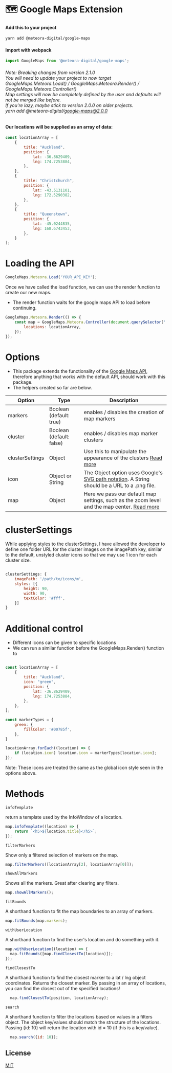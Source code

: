 # 🗺️ Google Maps Extension

#### Add this to your project

```sh
yarn add @meteora-digital/google-maps
```

#### Import with webpack

```javascript
import GoogleMaps from '@meteora-digital/google-maps';
```

###### Note: Breaking changes from version 2.1.0 <br> You will need to update your project to now target GoogleMaps.Meteora.Load() / GoogleMaps.Meteora.Render() / GoogleMaps.Meteora.Controller() <br> Map settings will now be completely defined by the user and defaults will not be merged like before. <br> If you're lazy, maybe stick to version 2.0.0 on older projects. <br> yarn add @meteora-digital/google-maps@2.0.0


#### Our locations will be supplied as an array of data:

```javascript
const locationArray = [
	{
		title: "Auckland",
		position: {
			lat: -36.8629409,
            lng: 174.7253884,
		},
	},
	{
		title: "Christchurch",
		position: {
			lat: -43.5131101,
            lng: 172.5290382,
		},
	},
	{
		title: "Queenstown",
		position: {
			lat: -45.0244835,
            lng: 168.6743453,
		},
	}
];
```

# Loading the API

```javascript
GoogleMaps.Meteora.Load('YOUR_API_KEY');
```

Once we have called the load function, we can use the render function to create our new maps.
- The render function waits for the google maps API to load before continuing.

```javascript
GoogleMaps.Meteora.Render(() => {
	const map = GoogleMaps.Meteora.Controller(document.querySelector('.js-map'), {
		locations: locationArray,
	});
});
```

# Options

- This package extends the functionality of the [Google Maps API](https://developers.google.com/maps/documentation/javascript/tutorial#MapOptions), therefore anything that works with the default API, should work with this package.
- The helpers created so far are below. 

| Option | Type | Description |
|--------|------|-------------|
| markers | Boolean (default: true) | enables / disables the creation of map markers |
| cluster | Boolean (default: false) | enables / disables map marker clusters |
| clusterSettings | Object | Use this to manipulate the appearance of the clusters [Read more](https://googlemaps.github.io/v3-utility-library/interfaces/_google_markerclustererplus.markerclustereroptions.html) |
| icon | Object or String | The Object option uses Google's [SVG path notation](https://developers.google.com/maps/documentation/javascript/symbols#add_to_marker). A String should be a URL to a .png file.|
| map | Object | Here we pass our default map settings, such as the zoom level and the map center. [Read more](https://developers.google.com/maps/documentation/javascript/tutorial#MapOptions) |

# clusterSettings

While applying styles to the clusterSettings, I have allowed the developer to define one folder URL for the cluster images on the imagePath key, similar to the default, unstyled cluster icons so that we may use 1 icon for each cluster size. 

```javascript

clusterSettings: {
	imagePath: '/path/to/icons/m',
	styles: [{
		height: 90,
		width: 90,
		textColor: '#fff',
	}]
}

```

# Additional control

- Different icons can be given to specific locations
- We can run a similar function before the GoogleMaps.Render() function to 

```javascript

const locationArray = [
	{
		title: "Auckland",
		icon: "green",
		position: {
			lat: -36.8629409,
            lng: 174.7253884,
		},
	},
];

const markerTypes = {
	green: {
		fillColor: '#00785f',
	},
}

locationArray.forEach((location) => {
	if (location.icon) location.icon = markerTypes[location.icon];
});
```

Note: These icons are treated the same as the global icon style seen in the options above.

# Methods


```infoTemplate```

return a template used by the InfoWindow of a location.

```javascript
map.infoTemplate((location) => {
	return `<h5>${location.title}</h5>`;
});
```

```filterMarkers```

Show only a filtered selection of markers on the map.

```javascript
map.filterMarkers([locationArray[2], locationArray[0]]);
```

```showAllMarkers```

Shows all the markers. Great after clearing any filters.

```javascript
map.showAllMarkers();
```

```fitBounds```

A shorthand function to fit the map boundaries to an array of markers.

```javascript
map.fitBounds(map.markers);
```

```withUserLocation```

A shorthand function to find the user's location and do something with it.

```javascript
map.withUserLocation((location) => {
  map.fitBounds([map.findClosestTo(location)]);
});
```

```findClosestTo```

A shorthand function to find the closest marker to a lat / lng object coordinates.
Returns the closest marker. By passing in an array of locations, you can find the closest out of the specified locations!

```javascript
  map.findClosestTo(position, locationArray);
```

```search```

A shorthand function to filter the locations based on values in a filters object. The object key/values should match the structure of the locations. Passing {id: 10} will return the location with id = 10 (if this is a key/value).

```javascript
  map.search({id: 10});
```

## License
[MIT](https://choosealicense.com/licenses/mit/)


